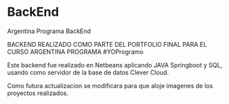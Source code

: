 # BackEnd
 Argentina Programa BackEnd

BACKEND REALIZADO COMO PARTE DEL PORTFOLIO FINAL PARA EL CURSO ARGENTINA PROGRAMA #YOProgramo

Este backend fue realizado en Netbeans aplicando JAVA Springboot y SQL, usando como servidor de la base de datos Clever Cloud. 

Como futura actualizacion se modificara para que aloje imagenes de los proyectos realizados. 
